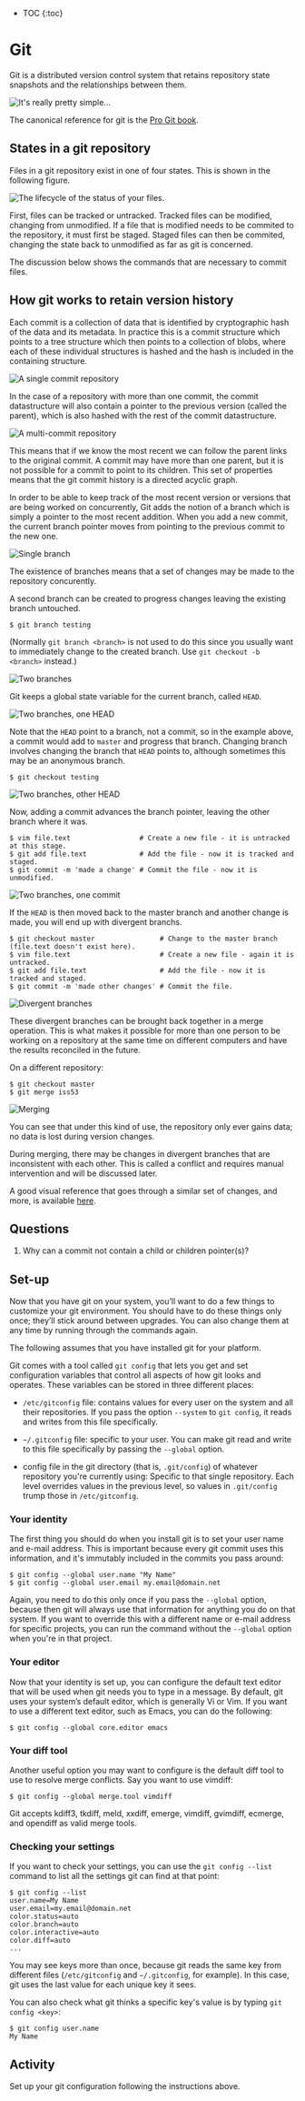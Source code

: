 * TOC
{:toc}

# Git

Git is a distributed version control system that retains repository state snapshots and the relationships between them.

![It's really pretty simple...](https://imgs.xkcd.com/comics/git.png)

The canonical reference for git is the [Pro Git book](https://git-scm.com/book/).

## States in a git repository

Files in a git repository exist in one of four states.
This is shown in the following figure.

![The lifecycle of the status of your files.](https://www.git-scm.com/figures/18333fig0201-tn.png)

First, files can be tracked or untracked.
Tracked files can be modified, changing from unmodified.
If a file that is modified needs to be commited to the repository, it must first be staged.
Staged files can then be commited, changing the state back to unmodified as far as git is concerned.

The discussion below shows the commands that are necessary to commit files.

## How git works to retain version history

Each commit is a collection of data that is identified by cryptographic hash of the data and its metadata.
In practice this is a commit structure which points to a tree structure which then points to a collection of blobs,
where each of these individual structures is hashed and the hash is included in the containing structure.

![A single commit repository](https://www.git-scm.com/figures/18333fig0301-tn.png)

In the case of a repository with more than one commit, the commit datastructure will also contain a pointer to the previous version
(called the parent), which is also hashed with the rest of the commit datastructure.

![A multi-commit repository](https://www.git-scm.com/figures/18333fig0302-tn.png)

This means that if we know the most recent we can follow the parent links to the original commit.
A commit may have more than one parent, but it is not possible for a commit to point to its children.
This set of properties means that the git commit history is a directed acyclic graph.

In order to be able to keep track of the most recent version or versions that are being worked on concurrently,
Git adds the notion of a branch which is simply a pointer to the most recent addition.
When you add a new commit, the current branch pointer moves from pointing to the previous commit to the new one.

![Single branch](https://www.git-scm.com/figures/18333fig0303-tn.png)

The existence of branches means that a set of changes may be made to the repository concurently.

A second branch can be created to progress changes leaving the existing branch untouched.

```
$ git branch testing
```

(Normally `git branch <branch>` is not used to do this since you usually want to immediately change to the created branch.
Use `git checkout -b <branch>` instead.)

![Two branches](https://www.git-scm.com/figures/18333fig0304-tn.png)

Git keeps a global state variable for the current branch, called `HEAD`.

![Two branches, one `HEAD`](https://www.git-scm.com/figures/18333fig0305-tn.png)

Note that the `HEAD` point to a branch, not a commit, so in the example above, a commit would add to `master` and progress that branch.
Changing branch involves changing the branch that `HEAD` points to, although sometimes this may be an anonymous branch.

```
$ git checkout testing
```

![Two branches, other `HEAD`](https://www.git-scm.com/figures/18333fig0306-tn.png)

Now, adding a commit advances the branch pointer, leaving the other branch where it was.

```
$ vim file.text                 # Create a new file - it is untracked at this stage.
$ git add file.text             # Add the file - now it is tracked and staged.
$ git commit -m 'made a change' # Commit the file - now it is unmodified.
```

![Two branches, one commit](https://www.git-scm.com/figures/18333fig0307-tn.png)

If the `HEAD` is then moved back to the master branch and another change is made, you will end up with divergent branchs.

```
$ git checkout master                # Change to the master branch (file.text doesn't exist here).
$ vim file.text                      # Create a new file - again it is untracked.
$ git add file.text                  # Add the file - now it is tracked and staged.
$ git commit -m 'made other changes' # Commit the file. 
```

![Divergent branches](https://www.git-scm.com/figures/18333fig0309-tn.png)

These divergent branches can be brought back together in a merge operation.
This is what makes it possible for more than one person to be working on a repository at the same time on different computers and have the results reconciled in the future.

On a different repository:
```
$ git checkout master
$ git merge iss53
```

![Merging](https://www.git-scm.com/figures/18333fig0317-tn.png)

You can see that under this kind of use, the repository only ever gains data; no data is lost during version changes.

During merging, there may be changes in divergent branches that are inconsistent with each other.
This is called a conflict and requires manual intervention and will be discussed later.

A good visual reference that goes through a similar set of changes, and more, is available [here](http://marklodato.github.io/visual-git-guide/index-en.html).

## Questions

1. Why can a commit not contain a child or children pointer(s)?

## Set-up

Now that you have git on your system, you’ll want to do a few things to customize your git environment.
You should have to do these things only once; they’ll stick around between upgrades.
You can also change them at any time by running through the commands again.

The following assumes that you have installed git for your platform.

Git comes with a tool called `git config` that lets you get and set configuration variables that control all aspects of how git looks and operates.
These variables can be stored in three different places:

- `/etc/gitconfig` file: contains values for every user on the system and all their repositories.
If you pass the option `--system` to `git config`, it reads and writes from this file specifically.

- `~/.gitconfig` file: specific to your user. You can make git read and write to this file specifically by passing the `--global` option.

- config file in the git directory (that is, `.git/config`) of whatever repository you're currently using:
Specific to that single repository. Each level overrides values in the previous level,
so values in `.git/config` trump those in `/etc/gitconfig`.

### Your identity

The first thing you should do when you install git is to set your user name and e-mail address.
This is important because every git commit uses this information, and it's immutably included in the commits you pass around:

```
$ git config --global user.name "My Name"
$ git config --global user.email my.email@domain.net
```

Again, you need to do this only once if you pass the `--global` option,
because then git will always use that information for anything you do on that system.
If you want to override this with a different name or e-mail address for specific projects,
you can run the command without the `--global` option when you're in that project.

### Your editor

Now that your identity is set up, you can configure the default text editor that will be used when git needs you to type in a message.
By default, git uses your system’s default editor, which is generally Vi or Vim.
If you want to use a different text editor, such as Emacs, you can do the following:

```
$ git config --global core.editor emacs
```

### Your diff tool

Another useful option you may want to configure is the default diff tool to use to resolve merge conflicts.
Say you want to use vimdiff:

```
$ git config --global merge.tool vimdiff
```

Git accepts kdiff3, tkdiff, meld, xxdiff, emerge, vimdiff, gvimdiff, ecmerge, and opendiff as valid merge tools.

### Checking your settings

If you want to check your settings, you can use the `git config --list` command to list all the settings git can find at that point:

```
$ git config --list
user.name=My Name
user.email=my.email@domain.net
color.status=auto
color.branch=auto
color.interactive=auto
color.diff=auto
...
```

You may see keys more than once, because git reads the same key from different files (`/etc/gitconfig` and `~/.gitconfig`, for example).
In this case, git uses the last value for each unique key it sees.

You can also check what git thinks a specific key's value is by typing `git config <key>`:

```
$ git config user.name
My Name
```

## Activity

Set up your git configuration following the instructions above.

